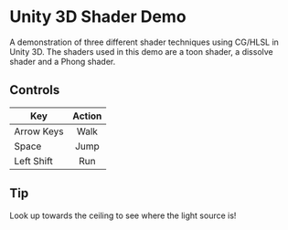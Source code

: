 # Unity 3D Shader Demo

A demonstration of three different shader techniques using CG/HLSL in Unity 3D. The shaders used in this demo are a toon shader, a dissolve shader and a Phong shader.

## Controls
| Key        | Action           |
| ------------- |:-------------:|
| Arrow Keys      | Walk |
| Space      | Jump      |
| Left Shift | Run      |

## Tip
Look up towards the ceiling to see where the light source is!
